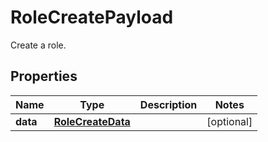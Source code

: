 

# RoleCreatePayload

Create a role.
## Properties

Name | Type | Description | Notes
------------ | ------------- | ------------- | -------------
**data** | [**RoleCreateData**](RoleCreateData.md) |  |  [optional]



